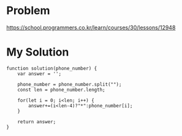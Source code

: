 # Problem
https://school.programmers.co.kr/learn/courses/30/lessons/12948

# My Solution 
```
function solution(phone_number) {
    var answer = '';
    
    phone_number = phone_number.split("");
    const len = phone_number.length;
    
    for(let i = 0; i<len; i++) {
        answer+=(i<len-4)?"*":phone_number[i];
    }
    
    return answer;
}
```
